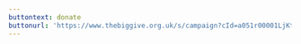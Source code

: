 ```yaml
---
buttontext: donate
buttonurl: 'https://www.thebiggive.org.uk/s/campaign?cId=a051r00001LjKtPAAV'
---
```


